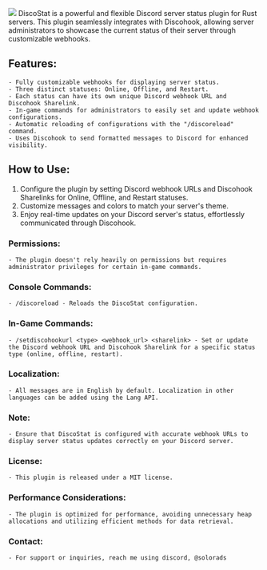 ![](https://i.imgur.com/03Ub9hj.png)
DiscoStat is a powerful and flexible Discord server status plugin for Rust servers. This plugin seamlessly integrates with Discohook, allowing server administrators to showcase the current status of their server through customizable webhooks.

##     Features:
    - Fully customizable webhooks for displaying server status.
    - Three distinct statuses: Online, Offline, and Restart.
    - Each status can have its own unique Discord webhook URL and Discohook Sharelink.
    - In-game commands for administrators to easily set and update webhook configurations.
    - Automatic reloading of configurations with the "/discoreload" command.
    - Uses Discohook to send formatted messages to Discord for enhanced visibility.

##     How to Use:
1. Configure the plugin by setting Discord webhook URLs and Discohook Sharelinks for Online, Offline, and Restart statuses.
2. Customize messages and colors to match your server's theme.
3. Enjoy real-time updates on your Discord server's status, effortlessly communicated through Discohook.

###     Permissions:
    - The plugin doesn't rely heavily on permissions but requires administrator privileges for certain in-game commands.

###    Console Commands:
    - /discoreload - Reloads the DiscoStat configuration.

###    In-Game Commands:
    - /setdiscohookurl <type> <webhook_url> <sharelink> - Set or update the Discord webhook URL and Discohook Sharelink for a specific status type (online, offline, restart).

###    Localization:
    - All messages are in English by default. Localization in other languages can be added using the Lang API.

###     Note:
    - Ensure that DiscoStat is configured with accurate webhook URLs to display server status updates correctly on your Discord server.

###     License:
    - This plugin is released under a MIT license.

###    Performance Considerations:
    - The plugin is optimized for performance, avoiding unnecessary heap allocations and utilizing efficient methods for data retrieval.

###     Contact:
    - For support or inquiries, reach me using discord, @solorads